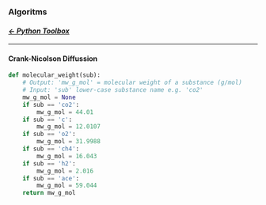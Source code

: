 ### Algoritms
#### _[&larr; Python Toolbox](python_toolbox.md)_

---

#### Crank-Nicolson Diffussion

```python
def molecular_weight(sub):
    # Output: 'mw_g_mol' = molecular weight of a substance (g/mol)
    # Input: 'sub' lower-case substance name e.g. 'co2'
    mw_g_mol = None
    if sub == 'co2':
        mw_g_mol = 44.01
    if sub == 'c':
        mw_g_mol = 12.0107
    if sub == 'o2':
        mw_g_mol = 31.9988
    if sub == 'ch4':
        mw_g_mol = 16.043
    if sub == 'h2':
        mw_g_mol = 2.016
    if sub == 'ace':
        mw_g_mol = 59.044
    return mw_g_mol
```
